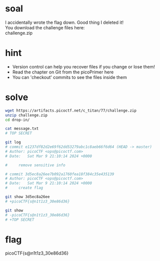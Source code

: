 # soal
I accidentally wrote the flag down. Good thing I deleted it! \
You download the challenge files here: \
challenge.zip

# hint
- Version control can help you recover files if you change or lose them!
- Read the chapter on Git from the picoPrimer here
- You can 'checkout' commits to see the files inside them

# solve
```bash
wget https://artifacts.picoctf.net/c_titan/77/challenge.zip
unzip challenge.zip
cd drop-in/

cat message.txt
# TOP SECRET

git log
# commit e1237df82d2e69f62dd53279abc1c8aeb66f6d64 (HEAD -> master)
# Author: picoCTF <ops@picoctf.com>
# Date:   Sat Mar 9 21:10:14 2024 +0000

#     remove sensitive info

# commit 3d5ec8a26ee7b092a1760fea18f384c35e435139
# Author: picoCTF <ops@picoctf.com>
# Date:   Sat Mar 9 21:10:14 2024 +0000
#     create flag

git show 3d5ec8a26ee
# +picoCTF{s@n1t1z3_30e86d36}

git show
# -picoCTF{s@n1t1z3_30e86d36}
# +TOP SECRET
```

# flag
picoCTF{s@n1t1z3_30e86d36}